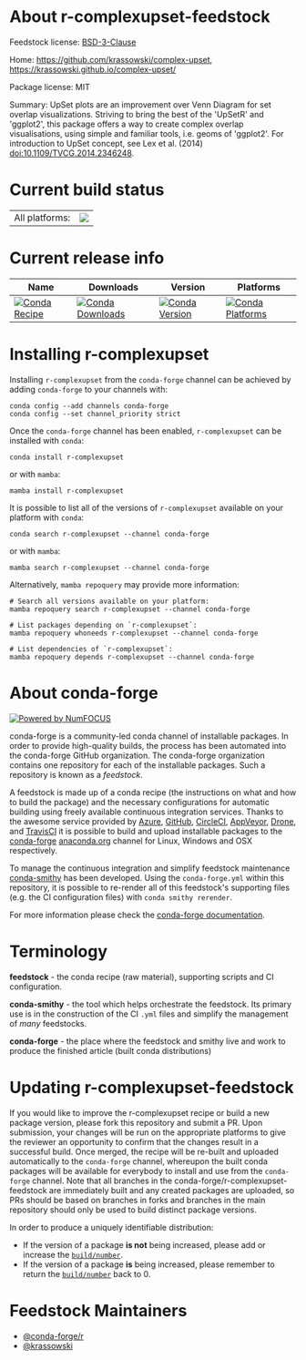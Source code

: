 About r-complexupset-feedstock
==============================

Feedstock license: [BSD-3-Clause](https://github.com/conda-forge/r-complexupset-feedstock/blob/main/LICENSE.txt)

Home: https://github.com/krassowski/complex-upset, https://krassowski.github.io/complex-upset/

Package license: MIT

Summary: UpSet plots are an improvement over Venn Diagram for set overlap visualizations. Striving to bring the best of the 'UpSetR' and 'ggplot2', this package offers a way to create complex overlap visualisations, using simple and familiar tools, i.e. geoms of 'ggplot2'. For introduction to UpSet concept, see Lex et al. (2014) <doi:10.1109/TVCG.2014.2346248>.

Current build status
====================


<table><tr><td>All platforms:</td>
    <td>
      <a href="https://dev.azure.com/conda-forge/feedstock-builds/_build/latest?definitionId=12417&branchName=main">
        <img src="https://dev.azure.com/conda-forge/feedstock-builds/_apis/build/status/r-complexupset-feedstock?branchName=main">
      </a>
    </td>
  </tr>
</table>

Current release info
====================

| Name | Downloads | Version | Platforms |
| --- | --- | --- | --- |
| [![Conda Recipe](https://img.shields.io/badge/recipe-r--complexupset-green.svg)](https://anaconda.org/conda-forge/r-complexupset) | [![Conda Downloads](https://img.shields.io/conda/dn/conda-forge/r-complexupset.svg)](https://anaconda.org/conda-forge/r-complexupset) | [![Conda Version](https://img.shields.io/conda/vn/conda-forge/r-complexupset.svg)](https://anaconda.org/conda-forge/r-complexupset) | [![Conda Platforms](https://img.shields.io/conda/pn/conda-forge/r-complexupset.svg)](https://anaconda.org/conda-forge/r-complexupset) |

Installing r-complexupset
=========================

Installing `r-complexupset` from the `conda-forge` channel can be achieved by adding `conda-forge` to your channels with:

```
conda config --add channels conda-forge
conda config --set channel_priority strict
```

Once the `conda-forge` channel has been enabled, `r-complexupset` can be installed with `conda`:

```
conda install r-complexupset
```

or with `mamba`:

```
mamba install r-complexupset
```

It is possible to list all of the versions of `r-complexupset` available on your platform with `conda`:

```
conda search r-complexupset --channel conda-forge
```

or with `mamba`:

```
mamba search r-complexupset --channel conda-forge
```

Alternatively, `mamba repoquery` may provide more information:

```
# Search all versions available on your platform:
mamba repoquery search r-complexupset --channel conda-forge

# List packages depending on `r-complexupset`:
mamba repoquery whoneeds r-complexupset --channel conda-forge

# List dependencies of `r-complexupset`:
mamba repoquery depends r-complexupset --channel conda-forge
```


About conda-forge
=================

[![Powered by
NumFOCUS](https://img.shields.io/badge/powered%20by-NumFOCUS-orange.svg?style=flat&colorA=E1523D&colorB=007D8A)](https://numfocus.org)

conda-forge is a community-led conda channel of installable packages.
In order to provide high-quality builds, the process has been automated into the
conda-forge GitHub organization. The conda-forge organization contains one repository
for each of the installable packages. Such a repository is known as a *feedstock*.

A feedstock is made up of a conda recipe (the instructions on what and how to build
the package) and the necessary configurations for automatic building using freely
available continuous integration services. Thanks to the awesome service provided by
[Azure](https://azure.microsoft.com/en-us/services/devops/), [GitHub](https://github.com/),
[CircleCI](https://circleci.com/), [AppVeyor](https://www.appveyor.com/),
[Drone](https://cloud.drone.io/welcome), and [TravisCI](https://travis-ci.com/)
it is possible to build and upload installable packages to the
[conda-forge](https://anaconda.org/conda-forge) [anaconda.org](https://anaconda.org/)
channel for Linux, Windows and OSX respectively.

To manage the continuous integration and simplify feedstock maintenance
[conda-smithy](https://github.com/conda-forge/conda-smithy) has been developed.
Using the ``conda-forge.yml`` within this repository, it is possible to re-render all of
this feedstock's supporting files (e.g. the CI configuration files) with ``conda smithy rerender``.

For more information please check the [conda-forge documentation](https://conda-forge.org/docs/).

Terminology
===========

**feedstock** - the conda recipe (raw material), supporting scripts and CI configuration.

**conda-smithy** - the tool which helps orchestrate the feedstock.
                   Its primary use is in the construction of the CI ``.yml`` files
                   and simplify the management of *many* feedstocks.

**conda-forge** - the place where the feedstock and smithy live and work to
                  produce the finished article (built conda distributions)


Updating r-complexupset-feedstock
=================================

If you would like to improve the r-complexupset recipe or build a new
package version, please fork this repository and submit a PR. Upon submission,
your changes will be run on the appropriate platforms to give the reviewer an
opportunity to confirm that the changes result in a successful build. Once
merged, the recipe will be re-built and uploaded automatically to the
`conda-forge` channel, whereupon the built conda packages will be available for
everybody to install and use from the `conda-forge` channel.
Note that all branches in the conda-forge/r-complexupset-feedstock are
immediately built and any created packages are uploaded, so PRs should be based
on branches in forks and branches in the main repository should only be used to
build distinct package versions.

In order to produce a uniquely identifiable distribution:
 * If the version of a package **is not** being increased, please add or increase
   the [``build/number``](https://docs.conda.io/projects/conda-build/en/latest/resources/define-metadata.html#build-number-and-string).
 * If the version of a package **is** being increased, please remember to return
   the [``build/number``](https://docs.conda.io/projects/conda-build/en/latest/resources/define-metadata.html#build-number-and-string)
   back to 0.

Feedstock Maintainers
=====================

* [@conda-forge/r](https://github.com/orgs/conda-forge/teams/r/)
* [@krassowski](https://github.com/krassowski/)

